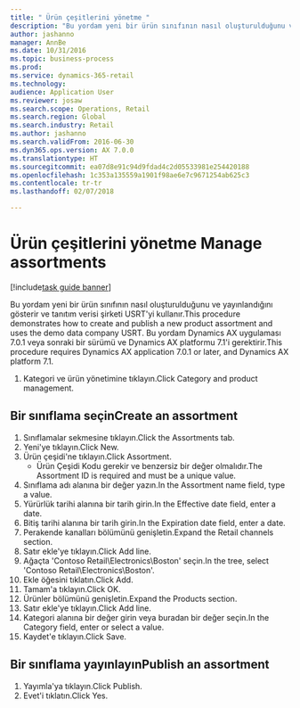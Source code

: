```yaml
--- 
title: " Ürün çeşitlerini yönetme "
description: "Bu yordam yeni bir ürün sınıfının nasıl oluşturulduğunu ve yayınlandığını gösterir ve tanıtım verisi şirketi USRT'yi kullanır."
author: jashanno
manager: AnnBe
ms.date: 10/31/2016
ms.topic: business-process
ms.prod: 
ms.service: dynamics-365-retail
ms.technology: 
audience: Application User
ms.reviewer: josaw
ms.search.scope: Operations, Retail
ms.search.region: Global
ms.search.industry: Retail
ms.author: jashanno
ms.search.validFrom: 2016-06-30
ms.dyn365.ops.version: AX 7.0.0
ms.translationtype: HT
ms.sourcegitcommit: ea07d8e91c94d9fdad4c2d05533981e254420188
ms.openlocfilehash: 1c353a135559a1901f98ae6e7c9671254ab625c3
ms.contentlocale: tr-tr
ms.lasthandoff: 02/07/2018

---
```

# <a name="manage-assortments"></a><span data-ttu-id="cd685-103"> Ürün çeşitlerini yönetme </span><span class="sxs-lookup"><span data-stu-id="cd685-103">Manage assortments</span></span> 

[!include[task guide banner](../includes/task-guide-banner.md)]

<span data-ttu-id="cd685-104">Bu yordam yeni bir ürün sınıfının nasıl oluşturulduğunu ve yayınlandığını gösterir ve tanıtım verisi şirketi USRT'yi kullanır.</span><span class="sxs-lookup"><span data-stu-id="cd685-104">This procedure demonstrates how to create and publish a new product assortment and uses the demo data company USRT.</span></span> <span data-ttu-id="cd685-105">Bu yordam Dynamics AX uygulaması 7.0.1 veya sonraki bir sürümü ve Dynamics AX platformu 7.1'i gerektirir.</span><span class="sxs-lookup"><span data-stu-id="cd685-105">This procedure requires Dynamics AX application 7.0.1 or later, and Dynamics AX platform 7.1.</span></span>  

1. <span data-ttu-id="cd685-106">Kategori ve ürün yönetimine tıklayın.</span><span class="sxs-lookup"><span data-stu-id="cd685-106">Click Category and product management.</span></span>

## <a name="create-an-assortment"></a><span data-ttu-id="cd685-107">Bir sınıflama seçin</span><span class="sxs-lookup"><span data-stu-id="cd685-107">Create an assortment</span></span>
1. <span data-ttu-id="cd685-108">Sınıflamalar sekmesine tıklayın.</span><span class="sxs-lookup"><span data-stu-id="cd685-108">Click the Assortments tab.</span></span>
2. <span data-ttu-id="cd685-109">Yeni'ye tıklayın.</span><span class="sxs-lookup"><span data-stu-id="cd685-109">Click New.</span></span>
3. <span data-ttu-id="cd685-110">Ürün çeşidi'ne tıklayın.</span><span class="sxs-lookup"><span data-stu-id="cd685-110">Click Assortment.</span></span>
    * <span data-ttu-id="cd685-111">Ürün Çeşidi Kodu gerekir ve benzersiz bir değer olmalıdır.</span><span class="sxs-lookup"><span data-stu-id="cd685-111">The Assortment ID is required and must be a unique value.</span></span>  
4. <span data-ttu-id="cd685-112">Sınıflama adı alanına bir değer yazın.</span><span class="sxs-lookup"><span data-stu-id="cd685-112">In the Assortment name field, type a value.</span></span>
5. <span data-ttu-id="cd685-113">Yürürlük tarihi alanına bir tarih girin.</span><span class="sxs-lookup"><span data-stu-id="cd685-113">In the Effective date field, enter a date.</span></span>
6. <span data-ttu-id="cd685-114">Bitiş tarihi alanına bir tarih girin.</span><span class="sxs-lookup"><span data-stu-id="cd685-114">In the Expiration date field, enter a date.</span></span>
7. <span data-ttu-id="cd685-115">Perakende kanalları bölümünü genişletin.</span><span class="sxs-lookup"><span data-stu-id="cd685-115">Expand the Retail channels section.</span></span>
8. <span data-ttu-id="cd685-116">Satır ekle'ye tıklayın.</span><span class="sxs-lookup"><span data-stu-id="cd685-116">Click Add line.</span></span>
9. <span data-ttu-id="cd685-117">Ağaçta 'Contoso Retail\Electronics\Boston' seçin.</span><span class="sxs-lookup"><span data-stu-id="cd685-117">In the tree, select 'Contoso Retail\Electronics\Boston'.</span></span>
10. <span data-ttu-id="cd685-118">Ekle öğesini tıklatın.</span><span class="sxs-lookup"><span data-stu-id="cd685-118">Click Add.</span></span>
11. <span data-ttu-id="cd685-119">Tamam'a tıklayın.</span><span class="sxs-lookup"><span data-stu-id="cd685-119">Click OK.</span></span>
12. <span data-ttu-id="cd685-120">Ürünler bölümünü genişletin.</span><span class="sxs-lookup"><span data-stu-id="cd685-120">Expand the Products section.</span></span>
13. <span data-ttu-id="cd685-121">Satır ekle'ye tıklayın.</span><span class="sxs-lookup"><span data-stu-id="cd685-121">Click Add line.</span></span>
14. <span data-ttu-id="cd685-122">Kategori alanına bir değer girin veya buradan bir değer seçin.</span><span class="sxs-lookup"><span data-stu-id="cd685-122">In the Category field, enter or select a value.</span></span>
15. <span data-ttu-id="cd685-123">Kaydet'e tıklayın.</span><span class="sxs-lookup"><span data-stu-id="cd685-123">Click Save.</span></span>

## <a name="publish-an-assortment"></a><span data-ttu-id="cd685-124">Bir sınıflama yayınlayın</span><span class="sxs-lookup"><span data-stu-id="cd685-124">Publish an assortment</span></span>
1. <span data-ttu-id="cd685-125">Yayımla'ya tıklayın.</span><span class="sxs-lookup"><span data-stu-id="cd685-125">Click Publish.</span></span>
2. <span data-ttu-id="cd685-126">Evet'i tıklatın.</span><span class="sxs-lookup"><span data-stu-id="cd685-126">Click Yes.</span></span>


